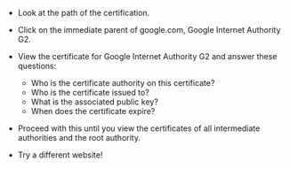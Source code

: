 - Look at the path of the certification. 
- Click on the immediate parent of google.com, Google Internet Authority G2.

- View the certificate for Google Internet Authority G2 and answer these questions:

	- Who is the certificate authority on this certificate?
	- Who is the certificate issued to?
	- What is the associated public key?
	- When does the certificate expire?
	
- Proceed with this until you view the certificates of all intermediate authorities and the root authority.
- Try a different website!